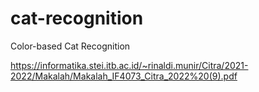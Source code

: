 # cat-recognition
Color-based Cat Recognition 

https://informatika.stei.itb.ac.id/~rinaldi.munir/Citra/2021-2022/Makalah/Makalah_IF4073_Citra_2022%20(9).pdf
